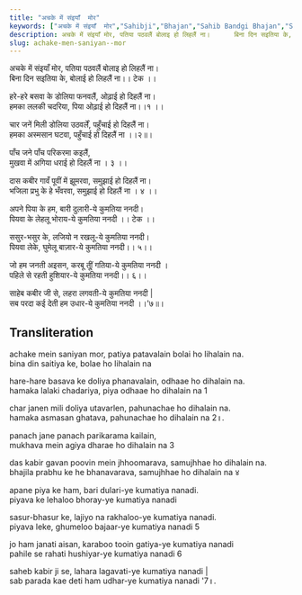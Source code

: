 ```yaml
---
title: "अचके में संइयाँ  मोर"
keywords: ["अचके में संइयाँ  मोर","Sahibji","Bhajan","Sahib Bandgi Bhajan","Sant Kabir Bhajan","bhajan lyrics","साहिब बंदगी भजन","भजन"]
description: अचके में संइयाँ मोर, पतिया पठवलैं बोलाइ हो लिहलैं ना।      बिना दिन सइतिया के, बोलाई हो लिहलैं ना।। टेक ।।         हरे-हरे बसवा के डोलिया फनवलैं, ओढ़
slug: achake-men-saniyan--mor
---
```


  
   अचके में संइयाँ मोर, पतिया पठवलैं बोलाइ हो लिहलैं ना।  
   बिना दिन सइतिया के, बोलाई हो लिहलैं ना।। टेक ।।  
  
   हरे-हरे बसवा के डोलिया फनवलैं, ओढ़ाई हो दिहलैं ना।  
   हमका ललकी चदरिया, पिया ओढ़ाई हो दिहलैं ना।।१ ।।  
  
   चार जनें मिली डोलिया उठवर्लें, पहुँचाई हो दिहलैं ना।  
   हमका अस्मसान घटवा, पहुँचाई हो दिहलैं ना ।।२॥।  
  
   पाँच जने पाँच परिकरमा कइलैं,  
   मुखवा में अगिया धराई हो दिहलैं ना । ३ ।।  
  
   दास कबीर गावँ पूवीं में झूमरवा, समुझाई हो दिहलैं ना।  
   भजिला प्रभु के हे भँवरवा, समुझाई हो दिहलैं ना । ४ ।।  
  
   अपने पिया के हम, बारी दुलारी-ये कुमतिया ननदी।  
   पियवा के लेहलू भोराय-ये कुमतिया ननदी ।। टेक ।।  
  
   ससुर-भसुर के, लजियो न रखलू-ये कुमतिया ननदी।  
   पियवा लेके, घुमेलू बाज़ार-ये कुमतिया ननदी।। ५।।  
  
   जो हम जनती अइसन, करबू तू्ीं गतिया-ये कुमतिया ननदी ।  
   पहिले से रहती हुशियार-ये कुमतिया ननदी।। ६।।  
  
   साहेब कबीर जी से, लहरा लगवती-ये कुमतिया ननदी |  
   सब परदा कई देती हम उधार-ये कुमतिया ननदी ।।'७॥।  


## Transliteration

  
   achake mein saniyan mor, patiya patavalain bolai ho lihalain na.  
   bina din saitiya ke, bolae ho lihalain na     
  
   hare-hare basava ke doliya phanavalain, odhaae ho dihalain na.  
   hamaka lalaki chadariya, piya odhaae ho dihalain na 1    
  
   char janen mili doliya utavarlen, pahunachae ho dihalain na.  
   hamaka asmasan ghatava, pahunachae ho dihalain na  2॥.  
  
   panach jane panach parikarama kailain,  
   mukhava mein agiya dharae ho dihalain na 3    
  
   das kabir gavan poovin mein jhhoomarava, samujhhae ho dihalain na.  
   bhajila prabhu ke he bhanavarava, samujhhae ho dihalain na ४    
  
   apane piya ke ham, bari dulari-ye kumatiya nanadi.  
   piyava ke lehaloo bhoray-ye kumatiya nanadi      
  
   sasur-bhasur ke, lajiyo na rakhaloo-ye kumatiya nanadi.  
   piyava leke, ghumeloo bajaar-ye kumatiya nanadi  5   
  
   jo ham janati aisan, karaboo tooin gatiya-ye kumatiya nanadi  
   pahile se rahati hushiyar-ye kumatiya nanadi  6   
  
   saheb kabir ji se, lahara lagavati-ye kumatiya nanadi |  
   sab parada kae deti ham udhar-ye kumatiya nanadi  '7॥.  

  